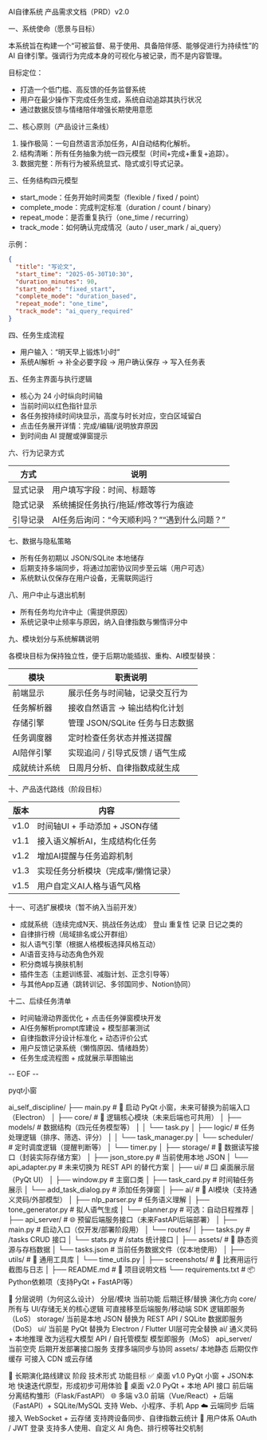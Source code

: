 AI自律系统 产品需求文档（PRD）v2.0

一、系统使命（愿景与目标）

本系统旨在构建一个“可被监督、易于使用、具备陪伴感、能够促进行为持续性”的 AI 自律引擎。强调行为完成本身的可视化与被记录，而不是内容管理。

目标定位：
- 打造一个低门槛、高反馈的任务监督系统
- 用户在最少操作下完成任务生成，系统自动追踪其执行状况
- 通过数据反馈与情绪陪伴增强长期使用意愿

二、核心原则（产品设计三条线）

1. 操作极简：一句自然语言添加任务，AI自动结构化解析。
2. 结构清晰：所有任务抽象为统一四元模型（时间+完成+重复+追踪）。
3. 数据完整：所有行为被系统显式、隐式或引导式记录。

三、任务结构四元模型

- start_mode：任务开始时间类型（flexible / fixed / point）
- complete_mode：完成判定标准（duration / count / binary）
- repeat_mode：是否重复执行（one_time / recurring）
- track_mode：如何确认完成情况（auto / user_mark / ai_query）

示例：
```json
{
  "title": "写论文",
  "start_time": "2025-05-30T10:30",
  "duration_minutes": 90,
  "start_mode": "fixed_start",
  "complete_mode": "duration_based",
  "repeat_mode": "one_time",
  "track_mode": "ai_query_required"
}
```

四、任务生成流程

- 用户输入：“明天早上锻炼1小时”
- 系统AI解析 → 补全必要字段 → 用户确认保存 → 写入任务表

五、任务主界面与执行逻辑

- 核心为 24 小时纵向时间轴
- 当前时间以红色指针显示
- 各任务按持续时间块显示，高度与时长对应，空白区域留白
- 点击任务展开详情：完成/编辑/说明放弃原因
- 到时间由 AI 提醒或弹窗提示

六、行为记录方式

| 方式 | 说明 |
|------|------|
| 显式记录 | 用户填写字段：时间、标题等 |
| 隐式记录 | 系统捕捉任务执行/拖延/修改等行为痕迹 |
| 引导记录 | AI任务后询问：“今天顺利吗？”“遇到什么问题？” |

七、数据与隐私策略

- 所有任务初期以 JSON/SQLite 本地储存
- 后期支持多端同步，将通过加密协议同步至云端（用户可选）
- 系统默认仅保存在用户设备，无需联网运行

八、用户中止与退出机制

- 所有任务均允许中止（需提供原因）
- 系统记录中止频率与原因，纳入自律指数与懒惰评分中

九、模块划分与系统解耦说明

各模块目标为保持独立性，便于后期功能插拔、重构、AI模型替换：

| 模块 | 职责说明 |
|------|-----------|
| 前端显示 | 展示任务与时间轴，记录交互行为 |
| 任务解析器 | 接收自然语言 → 输出结构化计划 |
| 存储引擎 | 管理 JSON/SQLite 任务与日志数据 |
| 任务调度器 | 定时检查任务状态并推送提醒 |
| AI陪伴引擎 | 实现追问 / 引导式反馈 / 语气生成 |
| 成就统计系统 | 日周月分析、自律指数成就生成 |

十、产品迭代路线（阶段目标）

| 版本 | 内容 |
|--------|--------|
| v1.0 | 时间轴UI + 手动添加 + JSON存储 |
| v1.1 | 接入语义解析AI，生成结构化任务 |
| v1.2 | 增加AI提醒与任务追踪机制 |
| v1.3 | 实现任务分析模块（完成率/懒惰记录） |
| v1.5 | 用户自定义AI人格与语气风格 |

十一、可选扩展模块（暂不纳入当前开发）

- 成就系统（连续完成N天、挑战任务达成） 登山 重复性  记录 日记之类的
- 自律排行榜（局域排名或公开群组）
- 拟人语气引擎（根据人格模板选择风格互动）
- AI语音支持与动态角色外观
- 积分商城与换肤机制
- 插件生态（主题训练营、减脂计划、正念引导等）
- 与其他App互通（跳转训记、多邻国同步、Notion协同）

十二、后续任务清单

- 时间轴滑动界面优化 + 点击任务弹窗模块开发
- AI任务解析prompt库建设 + 模型部署测试
- 自律指数评分设计标准化 + 动态评价公式
- 用户反馈记录系统（懒惰原因、情绪趋势）
- 任务生成流程图 + 成就展示草图输出

-- EOF --

pyqt小窗

ai_self_discipline/
├── main.py                     # 🧠 启动 PyQt 小窗，未来可替换为前端入口（Electron）
│
├── core/                       # 🎯 逻辑核心模块（未来后端也可共用）
│   ├── models/                 # 数据结构（四元任务模型等）
│   │   └── task.py
│   ├── logic/                  # 任务处理逻辑（排序、筛选、评分）
│   │   └── task_manager.py
│   └── scheduler/              # 定时调度逻辑（提醒判断等）
│       └── timer.py
│
├── storage/                    # 💾 数据读写接口（封装实际存储方案）
│   ├── json_store.py           # 当前使用本地 JSON
│   └── api_adapter.py          # 未来切换为 REST API 的替代方案
│
├── ui/                         # 🪟 桌面展示层（PyQt UI）
│   ├── window.py               # 主窗口类
│   ├── task_card.py            # 时间轴任务展示
│   └── add_task_dialog.py      # 添加任务弹窗
│
├── ai/                         # 🤖 AI模块（支持通义灵码/外部模型）
│   ├── nlp_parser.py           # 任务语义理解
│   ├── tone_generator.py       # 拟人语气生成
│   └── planner.py              # 可选：自动日程推荐
│
├── api_server/                 # 🌐 预留后端服务接口（未来FastAPI后端部署）
│   ├── main.py                 # 启动入口（仅开发/部署阶段用）
│   └── routes/
│       ├── tasks.py            # /tasks CRUD 接口
│       └── stats.py            # /stats 统计接口
│
├── assets/                     # 📁 静态资源与存档数据
│   └── tasks.json              # 当前任务数据文件（仅本地使用）
│
├── utils/                      # 🔧 通用工具库
│   └── time_utils.py
│
├── screenshots/                # 📸 比赛用运行截图与日志
│
├── README.md                   # 📄 项目说明文档
└── requirements.txt            # 📦 Python依赖项（支持PyQt + FastAPI等）

📌 分层说明（为何这么设计）
分层/模块	当前功能	后期迁移/替换	演化方向
core/	所有与 UI/存储无关的核心逻辑	可直接移至后端服务/移动端 SDK	逻辑即服务（LoS）
storage/	当前是本地 JSON	替换为 REST API / SQLite	数据即服务（DoS）
ui/	当前是 PyQt	替换为 Electron / Flutter	UI层可完全替换
ai/	通义灵码 + 本地推理	改为远程大模型 API / 自托管模型	模型即服务（MoS）
api_server/	当前空壳	后期开发部署接口服务	支撑多端同步与协同
assets/	本地静态	后期仅作缓存	可接入 CDN 或云存储

🌉 长期演化路线建议
阶段	技术形式	功能目标
✅ 桌面 v1.0	PyQt 小窗 + JSON本地	快速迭代原型，形成初步可用体验
🔁 桌面 v2.0	PyQt + 本地 API 接口	前后端分离结构雏形（Flask/FastAPI）
🌐 多端 v3.0	前端（Vue/React）+ 后端（FastAPI）+ SQLite/MySQL	支持 Web、小程序、手机 App
☁️ 云端同步	后端接入 WebSocket + 云存储	支持跨设备同步、自律指数云统计
👥 用户体系	OAuth / JWT 登录	支持多人使用、自定义 AI 角色、排行榜等社交机制